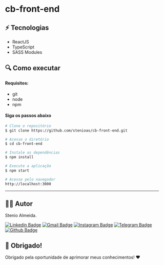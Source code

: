 # cb-front-end

## :zap: Tecnologias

- ReactJS
- TypeScript
- SASS Modules

## :mag: Como executar

#### Requisitos:

- git
- node
- npm

#### Siga os passos abaixo

```bash
# Clone o repositório
$ git clone https://github.com/stenioas/cb-front-end.git

# Acesse o diretório
$ cd cb-front-end

# Instale as dependências
$ npm install

# Execute a aplicação
$ npm start

# Acesse pelo navegador
http://localhost:3000
```

---

## 👨‍💻 Autor

Stenio Almeida.

[![Linkedin Badge](https://img.shields.io/badge/-linkedin-0A66C2?style=for-the-badge&logo=Linkedin&logoColor=white&link=https://www.linkedin.com/in/stenioas/)](https://www.linkedin.com/in/stenioas/) [![Gmail Badge](https://img.shields.io/badge/-gmail-EA4335?style=for-the-badge&logo=Gmail&logoColor=white&link=mailto:stenioas@gmail.com)](mailto:stenioas@gmail.com) [![Instagram Badge](https://img.shields.io/badge/-instagram-E4405F?style=for-the-badge&logo=instagram&logoColor=white&link=https://www.instagram.com/stenioas/)](https://www.instagram.com/stenioas/) [![Telegram Badge](https://img.shields.io/badge/-telegram-26A5E4?style=for-the-badge&logo=telegram&logoColor=white&link=https://t.me/stenioas/)](https://t.me/stenioas/) [![Github Badge](https://img.shields.io/badge/-github-181717?style=for-the-badge&logo=github&logoColor=white&link=https://www.github.com/stenioas)](https://github.com/stenioas)

## :purple_heart: Obrigado!

Obrigado pela oportunidade de aprimorar meus conhecimentos! :heart:

